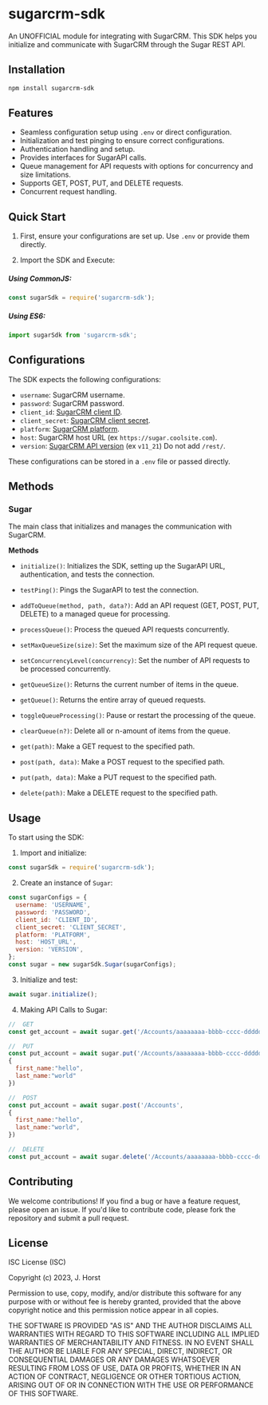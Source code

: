 # sugarcrm-sdk

An UNOFFICIAL module for integrating with SugarCRM. This SDK helps you initialize and communicate with SugarCRM through the Sugar REST API.

## Installation

```bash
npm install sugarcrm-sdk
```

## Features

- Seamless configuration setup using `.env` or direct configuration.
- Initialization and test pinging to ensure correct configurations.
- Authentication handling and setup.
- Provides interfaces for SugarAPI calls.
- Queue management for API requests with options for concurrency and size limitations.
- Supports GET, POST, PUT, and DELETE requests.
- Concurrent request handling.

## Quick Start

1. First, ensure your configurations are set up. Use `.env` or provide them directly.



2. Import the SDK and Execute:
##### Using CommonJS:

```javascript
const sugarSdk = require('sugarcrm-sdk');
```

##### Using ES6:

```javascript
import sugarSdk from 'sugarcrm-sdk';
```

## Configurations

The SDK expects the following configurations:

- `username`: SugarCRM username.
- `password`: SugarCRM password.
- `client_id`: [SugarCRM client ID](https://support.sugarcrm.com/Documentation/Sugar_Developer/Sugar_Developer_Guide_12.2/Integration/Web_Services/REST_API/Endpoints/oauth2token_POST/).
- `client_secret`: [SugarCRM client secret](https://support.sugarcrm.com/Documentation/Sugar_Developer/Sugar_Developer_Guide_12.2/Integration/Web_Services/REST_API/Endpoints/oauth2token_POST/).
- `platform`: [SugarCRM platform](https://support.sugarcrm.com/Documentation/Sugar_Versions/12.0/Ent/Administration_Guide/Developer_Tools/index.html#Configure_API_Platforms).
- `host`: SugarCRM host URL (ex `https://sugar.coolsite.com`).
- `version`: [SugarCRM API version](https://support.sugarcrm.com/Documentation/Sugar_Developer/Sugar_Developer_Guide_13.1/Integration/Web_Services/index.html) (ex `v11_21`) Do not add `/rest/`.

These configurations can be stored in a `.env` file or passed directly.

## Methods

### Sugar

The main class that initializes and manages the communication with SugarCRM.

**Methods**

- `initialize()`: Initializes the SDK, setting up the SugarAPI URL, authentication, and tests the connection.

- `testPing()`: Pings the SugarAPI to test the connection.

- `addToQueue(method, path, data?)`: Add an API request (GET, POST, PUT, DELETE) to a managed queue for processing.

- `processQueue()`: Process the queued API requests concurrently.

- `setMaxQueueSize(size)`: Set the maximum size of the API request queue.

- `setConcurrencyLevel(concurrency)`: Set the number of API requests to be processed concurrently.

- `getQueueSize()`: Returns the current number of items in the queue.

- `getQueue()`: Returns the entire array of queued requests.

- `toggleQueueProcessing()`: Pause or restart the processing of the queue.

- `clearQueue(n?)`: Delete all or n-amount of items from the queue.

- `get(path)`: Make a GET request to the specified path.

- `post(path, data)`: Make a POST request to the specified path.

- `put(path, data)`: Make a PUT request to the specified path.

- `delete(path)`: Make a DELETE request to the specified path.

## Usage

To start using the SDK:

1. Import and initialize:

```javascript
const sugarSdk = require('sugarcrm-sdk');
```

2. Create an instance of `Sugar`:

```javascript
const sugarConfigs = {
  username: 'USERNAME',
  password: 'PASSWORD',
  client_id: 'CLIENT_ID',
  client_secret: 'CLIENT_SECRET',
  platform: 'PLATFORM', 
  host: 'HOST_URL',
  version: 'VERSION', 
};
const sugar = new sugarSdk.Sugar(sugarConfigs);
```

3. Initialize and test:

```javascript
await sugar.initialize();
```

4. Making API Calls to Sugar:

```javascript
//  GET
const get_account = await sugar.get('/Accounts/aaaaaaaa-bbbb-cccc-dddddddddddd')

//  PUT
const put_account = await sugar.put('/Accounts/aaaaaaaa-bbbb-cccc-dddddddddddd',
{
  first_name:"hello", 
  last_name:"world"
})

//  POST
const put_account = await sugar.post('/Accounts',
{
  first_name:"hello", 
  last_name:"world",
})

//  DELETE
const put_account = await sugar.delete('/Accounts/aaaaaaaa-bbbb-cccc-dddddddddddd')
```

## Contributing

We welcome contributions! If you find a bug or have a feature request, please open an issue. If you'd like to contribute code, please fork the repository and submit a pull request.

## License

ISC License (ISC)

Copyright (c) 2023, J. Horst

Permission to use, copy, modify, and/or distribute this software for any purpose with or without fee is hereby granted, provided that the above copyright notice and this permission notice appear in all copies.

THE SOFTWARE IS PROVIDED "AS IS" AND THE AUTHOR DISCLAIMS ALL WARRANTIES WITH REGARD TO THIS SOFTWARE INCLUDING ALL IMPLIED WARRANTIES OF MERCHANTABILITY AND FITNESS. IN NO EVENT SHALL THE AUTHOR BE LIABLE FOR ANY SPECIAL, DIRECT, INDIRECT, OR CONSEQUENTIAL DAMAGES OR ANY DAMAGES WHATSOEVER RESULTING FROM LOSS OF USE, DATA OR PROFITS, WHETHER IN AN ACTION OF CONTRACT, NEGLIGENCE OR OTHER TORTIOUS ACTION, ARISING OUT OF OR IN CONNECTION WITH THE USE OR PERFORMANCE OF THIS SOFTWARE.